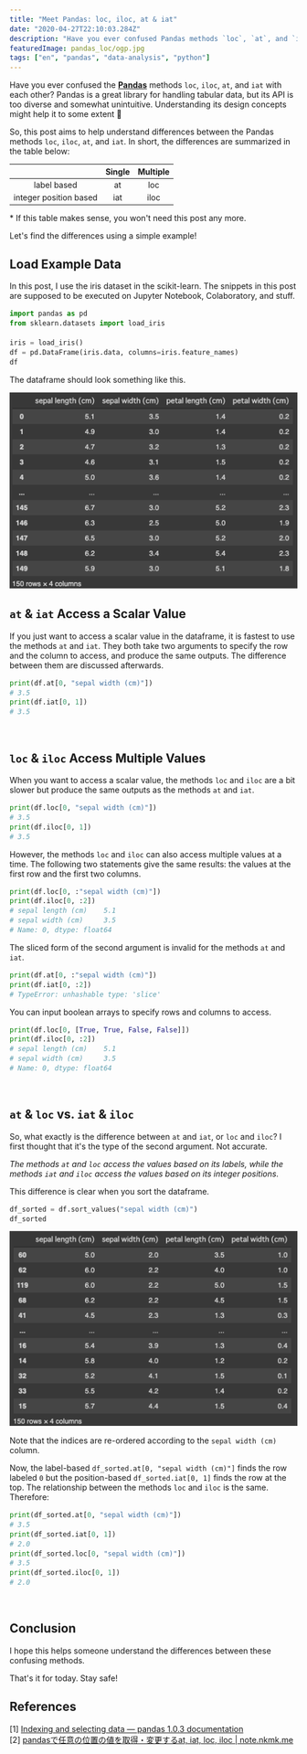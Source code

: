 ```yaml
---
title: "Meet Pandas: loc, iloc, at & iat"
date: "2020-04-27T22:10:03.284Z"
description: "Have you ever confused Pandas methods `loc`, `at`, and `iloc` with each other? It's no more confusing when you have this table in mind."
featuredImage: pandas_loc/ogp.jpg
tags: ["en", "pandas", "data-analysis", "python"]
---
```


Have you ever confused the [**Pandas**](https://pandas.pydata.org/pandas-docs/stable/index.html) methods `loc`, `iloc`, `at`, and `iat` with each other? Pandas is a great library for handling tabular data, but its API is too diverse and somewhat unintuitive. Understanding its design concepts might help it to some extent 🐼

So, this post aims to help understand differences between the Pandas methods `loc`, `iloc`, `at`, and `iat`. In short, the differences are summarized in the table below:

|                        | Single | Multiple |
| :--------------------: | :----: | :------: |
|      label based       |   at   |   loc    |
| integer position based |  iat   |   iloc   |

\* If this table makes sense, you won't need this post any more.

Let's find the differences using a simple example!

## Load Example Data
In this post, I use the iris dataset in the scikit-learn. The snippets in this post are supposed to be executed on Jupyter Notebook, Colaboratory, and stuff.

```python
import pandas as pd
from sklearn.datasets import load_iris

iris = load_iris()
df = pd.DataFrame(iris.data, columns=iris.feature_names)
df
```

The dataframe should look something like this.

![](2020-04-26-23-49-44.png)

## `at` & `iat` Access a Scalar Value
If you just want to access a scalar value in the dataframe, it is fastest to use the methods `at` and `iat`. They both take two arguments to specify the row and the column to access, and produce the same outputs. The difference between them are discussed afterwards.

```python
print(df.at[0, "sepal width (cm)"])
# 3.5
print(df.iat[0, 1])
# 3.5
```
<br/>

## `loc` & `iloc` Access Multiple Values
When you want to access a scalar value, the methods `loc` and `iloc` are a bit slower but produce the same outputs as the methods `at` and `iat`. 

```python
print(df.loc[0, "sepal width (cm)"])
# 3.5
print(df.iloc[0, 1])
# 3.5
```

However, the methods `loc` and `iloc` can also access multiple values at a time. The following two statements give the same results: the values at the first row and the first two columns.

```python
print(df.loc[0, :"sepal width (cm)"])
print(df.iloc[0, :2])
# sepal length (cm)    5.1
# sepal width (cm)     3.5
# Name: 0, dtype: float64 
```

The sliced form of the second argument is invalid for the methods `at` and `iat`.

```python
print(df.at[0, :"sepal width (cm)"])
print(df.iat[0, :2])
# TypeError: unhashable type: 'slice'
```

You can input boolean arrays to specify rows and columns to access.
 
```python
print(df.loc[0, [True, True, False, False]])
print(df.iloc[0, :2])
# sepal length (cm)    5.1
# sepal width (cm)     3.5
# Name: 0, dtype: float64
```

<br/>


## `at` & `loc` vs. `iat` & `iloc`
So, what exactly is the difference between `at` and `iat`, or `loc` and `iloc`? I first thought that it's the type of the second argument. Not accurate.

*The methods `at` and `loc` access the values based on its labels, while the methods `iat` and `iloc` access the values based on its integer positions.*

This difference is clear when you sort the dataframe.

```python
df_sorted = df.sort_values("sepal width (cm)")
df_sorted
```

![](2020-04-27-00-29-18.png)

Note that the indices are re-ordered according to the `sepal width (cm)` column.

Now, the label-based `df_sorted.at[0, "sepal width (cm)"]` finds the row labeled `0` but the position-based `df_sorted.iat[0, 1]` finds the row at the top. The relationship between the methods `loc` and `iloc` is the same. Therefore:

```python
print(df_sorted.at[0, "sepal width (cm)"])
# 3.5
print(df_sorted.iat[0, 1])
# 2.0
print(df_sorted.loc[0, "sepal width (cm)"])
# 3.5
print(df_sorted.iloc[0, 1])
# 2.0
```
<br/>

## Conclusion
I hope this helps someone understand the differences between these confusing methods.

That's it for today. Stay safe!

## References
[1] [Indexing and selecting data — pandas 1.0.3 documentation](https://pandas.pydata.org/pandas-docs/stable/user_guide/indexing.html#different-choices-for-indexing)  
[2] [pandasで任意の位置の値を取得・変更するat, iat, loc, iloc | note.nkmk.me](https://note.nkmk.me/python-pandas-at-iat-loc-iloc/)

